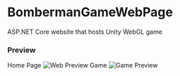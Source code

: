 # BombermanGameWebPage
ASP.NET Core website that hosts Unity WebGL game
### Preview
Home Page
![Web Preview](https://user-images.githubusercontent.com/20799915/56036859-36284b80-5d2e-11e9-8b55-c75a84bbd36b.PNG)
Game 
![Game Preview](https://user-images.githubusercontent.com/20799915/56036434-24927400-5d2d-11e9-93dc-e26ec4453ee0.PNG)
